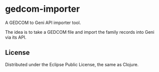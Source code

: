 # gedcom-importer

A GEDCOM to Geni API importer tool.

The idea is to take a GEDCOM file and import the family records into
Geni via its API.

## License

Distributed under the Eclipse Public License, the same as Clojure.
